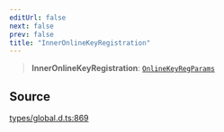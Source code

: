 ```yaml
---
editUrl: false
next: false
prev: false
title: "InnerOnlineKeyRegistration"
---
```


> **InnerOnlineKeyRegistration**: [`OnlineKeyRegParams`](../interfaces/OnlineKeyRegParams.md)

## Source

[types/global.d.ts:869](https://github.com/algorandfoundation/tealscript/blob/18ba30a9/types/global.d.ts#L869)
